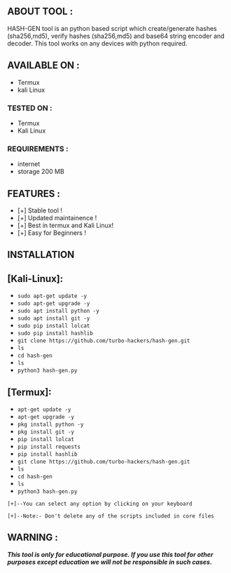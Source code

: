 ## ABOUT TOOL :

HASH-GEN tool is an python based script which create/generate hashes (sha256,md5), verify hashes (sha256,md5) and base64 string encoder and decoder. This tool works on any devices with python required.



## AVAILABLE ON :

* Termux
* kali Linux

### TESTED ON :

* Termux
* Kali Linux

### REQUIREMENTS :
* internet
* storage 200 MB

## FEATURES :
* [+] Stable tool !
* [+] Updated maintainence !
* [+] Best in termux and Kali Linux!
* [+] Easy for Beginners !

## INSTALLATION 

## [Kali-Linux]:

* `sudo apt-get update -y`
* `sudo apt-get upgrade -y`
* `sudo apt install python -y`
* `sudo apt install git -y`
* `sudo pip install lolcat`
* `sudo pip install hashlib`
* `git clone https://github.com/turbo-hackers/hash-gen.git`
* `ls`
* `cd hash-gen`
* `ls`
* `python3 hash-gen.py`

## [Termux]:

* `apt-get update -y`
* `apt-get upgrade -y`
* `pkg install python -y`
* `pkg install git -y`
* `pip install lolcat`
* `pip install requests`
* `pip install hashlib`
* `git clone https://github.com/turbo-hackers/hash-gen.git`
* `ls`
* `cd hash-gen`
* `ls`
* `python3 hash-gen.py`
```
[+]--You can select any option by clicking on your keyboard

[+]--Note:- Don't delete any of the scripts included in core files
```

## WARNING : 
***This tool is only for educational purpose. If you use this tool for other purposes except education we will not be responsible in such cases.***
